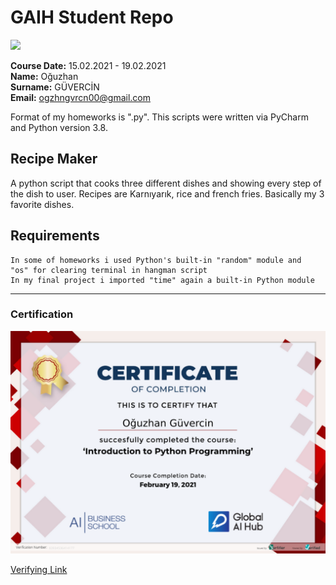# GAIH Student Repo
![](img/logo.png)

**Course Date:** 15.02.2021 - 19.02.2021  
**Name:** Oğuzhan  
**Surname:** GÜVERCİN  
**Email:** ogzhngvrcn00@gmail.com  

Format of my homeworks is ".py". This scripts were written via PyCharm and Python version 3.8.

## Recipe Maker
A python script that cooks three different dishes and showing every step of the dish to user.
Recipes are Karnıyarık, rice and french fries. Basically my 3 favorite dishes.

## Requirements
```
In some of homeworks i used Python's built-in "random" module and 
"os" for clearing terminal in hangman script 
In my final project i imported "time" again a built-in Python module
```
---

### Certification
![](img/certification.png)

[Verifying Link](https://verified.cv/en/verify/83934536414177)
